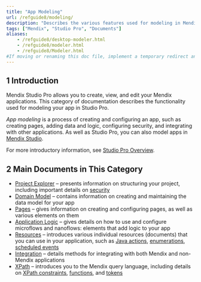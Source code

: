 ```yaml
---
title: "App Modeling"
url: /refguide8/modeling/
description: "Describes the various features used for modeling in Mendix Studio Pro, including document templates, the domain model, microflows, modules, pages, and security."
tags: ["Mendix", "Studio Pro", "Documents"]
aliases:
    - /refguide8/desktop-modeler.html
    - /refguide8/modeler.html
    - /refguide8/Modeler.html
#If moving or renaming this doc file, implement a temporary redirect and let the respective team know they should update the URL in the product. See Mapping to Products for more details.1 Introduction
---
```


## 1 Introduction

Mendix Studio Pro allows you to create, view, and edit your Mendix applications. This category of documentation describes the functionality used for modeling your app in Studio Pro. 

*App modeling* is a process of creating and configuring an app, such as creating pages, adding data and logic, configuring security, and integrating with other applications. As well as Studio Pro, you can also model apps in [Mendix Studio](/studio8/).

For more introductory information, see [Studio Pro Overview](/refguide/studio-pro-overview/).

## 2 Main Documents in This Category

* [Project Explorer](/refguide/project-explorer/) – presents information on structuring your project, including important details on [security](/data-hub/data-hub-catalog/security/)
* [Domain Model](/refguide/domain-model/) – contains information on creating and maintaining the data model for your app
* [Pages](/refguide/pages/) – gives information on creating and configuring pages, as well as various elements on them
* [Application Logic](/refguide/application-logic/) – gives details on how to use and configure microflows and nanoflows: elements that add logic to your app
* [Resources](/refguide/resources/) – introduces various individual resources (documents) that you can use in your application, such as [Java actions](/refguide/java-actions/), [enumerations](/refguide/enumerations/), [scheduled events](/refguide/scheduled-events/)
* [Integration](/howto/integration/) – details methods for integrating with both Mendix and non-Mendix applications
* [XPath](/refguide/xpath/) – introduces you to the Mendix query language, including details on [XPath constraints](/refguide/xpath-constraints/), [functions](/refguide/xpath-query-functions/), and [tokens](/refguide/xpath-tokens/)
